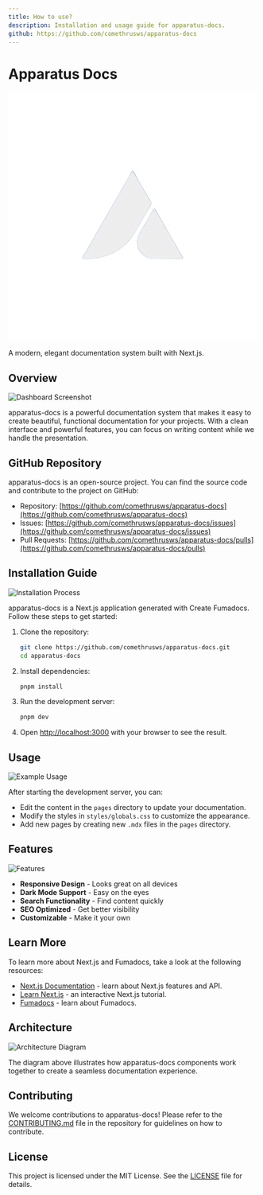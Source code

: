 ```yaml
---
title: How to use?
description: Installation and usage guide for apparatus-docs.
github: https://github.com/comethrusws/apparatus-docs
---
```


# Apparatus Docs

![Apparatus Docs Logo](/public/logo.png)

A modern, elegant documentation system built with Next.js.

## Overview

![Dashboard Screenshot](/public/screenshot.png)

apparatus-docs is a powerful documentation system that makes it easy to create beautiful, functional documentation for your projects. With a clean interface and powerful features, you can focus on writing content while we handle the presentation.

## GitHub Repository

apparatus-docs is an open-source project. You can find the source code and contribute to the project on GitHub:

* Repository: [https://github.com/comethrusws/apparatus-docs](https://github.com/comethrusws/apparatus-docs)
* Issues: [https://github.com/comethrusws/apparatus-docs/issues](https://github.com/comethrusws/apparatus-docs/issues)
* Pull Requests: [https://github.com/comethrusws/apparatus-docs/pulls](https://github.com/comethrusws/apparatus-docs/pulls)

## Installation Guide

![Installation Process](/public/installation.png)

apparatus-docs is a Next.js application generated with Create Fumadocs. Follow these steps to get started:

1. Clone the repository:
   ```bash
   git clone https://github.com/comethrusws/apparatus-docs.git
   cd apparatus-docs
   ```

2. Install dependencies:
   ```bash
   pnpm install
   ```

3. Run the development server:
   ```bash
   pnpm dev
   ```

4. Open [http://localhost:3000](http://localhost:3000) with your browser to see the result.

## Usage

![Example Usage](/public/example-usage.png)

After starting the development server, you can:

- Edit the content in the `pages` directory to update your documentation.
- Modify the styles in `styles/globals.css` to customize the appearance.
- Add new pages by creating new `.mdx` files in the `pages` directory.

## Features

![Features](/public/features.png)

- **Responsive Design** - Looks great on all devices
- **Dark Mode Support** - Easy on the eyes
- **Search Functionality** - Find content quickly
- **SEO Optimized** - Get better visibility
- **Customizable** - Make it your own

## Learn More

To learn more about Next.js and Fumadocs, take a look at the following resources:

* [Next.js Documentation](https://nextjs.org/docs) - learn about Next.js features and API.
* [Learn Next.js](https://nextjs.org/learn) - an interactive Next.js tutorial.
* [Fumadocs](https://fumadocs.vercel.app) - learn about Fumadocs.

## Architecture

![Architecture Diagram](/public/architecture.png)

The diagram above illustrates how apparatus-docs components work together to create a seamless documentation experience.

## Contributing

We welcome contributions to apparatus-docs! Please refer to the [CONTRIBUTING.md](https://github.com/DarkInventor/apparatus-docs/blob/main/CONTRIBUTING.md) file in the repository for guidelines on how to contribute.

## License

This project is licensed under the MIT License. See the [LICENSE](https://github.com/DarkInventor/apparatus-docs/blob/main/LICENSE) file for details.